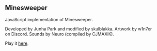 ## Minesweeper
JavaScript implementation of Minesweeper.

Developed by Junha Park and modified by skulblakka.
Artwork by w1n7er on Discord.
Sounds by Neuro (compiled by CJMAXiK).

Play it [here](http://ermsweeper.skulblakka.de/).
